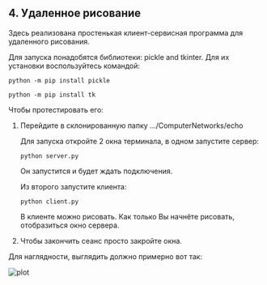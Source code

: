 ## 4. Удаленное рисование

Здесь реализована простенькая клиент-сервисная программа для удаленного рисования.

Для запуска понадобятся библиотеки: pickle and tkinter. Для их установки воспользуйтесь командой:

```python -m pip install pickle```

```python -m pip install tk```

Чтобы протестировать его:

1. Перейдите в склонированную папку .../ComputerNetworks/echo

    Для запуска откройте 2 окна терминала, в одном запустите сервер:

    ```python server.py```
    
    Он запустится и будет ждать подключения.

    Из второго запустите клиента:

    ```python client.py```

    В клиенте можно рисовать. Как только Вы начнёте рисовать, отобразиться окно сервера.

2. Чтобы закончить сеанс просто закройте окна.

Для наглядности, выглядить должно примерно вот так:

![plot](cool.PNG)
